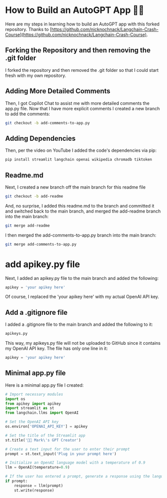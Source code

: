 # How to Build an AutoGPT App 🦜🔗

Here are my steps in learning how to build an AutoGPT app with this forked repository. Thanks to [https://github.com/nicknochnack/Langchain-Crash-Course](https://github.com/nicknochnack/Langchain-Crash-Course).

## Forking the Repository and then removing the .git folder

I forked the repository and then removed the .git folder so that I could start fresh with my own repository.

## Adding More Detailed Comments

Then, I got Copilot Chat to assist me with more detailed comments the app.py file. Now that I have more explicit comments I created a new branch to add the comments:

```bash
git checkout -b add-comments-to-app.py
```

## Adding Dependencies

Then, per the video on YouTube I added the code's dependencies via pip:

```python
pip install streamlit langchain openai wikipedia chromadb tiktoken
```

## Readme.md

Next, I created a new branch off the main branch for this readme file

```bash
git checkout -b add-readme
```

And, no surprise, I added this readme.md to the branch and committed it and switched back to the main branch, and merged the add-readme branch into the main branch:

```bash
git merge add-readme
```

I then merged the add-comments-to-app.py branch into the main branch:

```bash
git merge add-comments-to-app.py
```

# add apikey.py file
Next, I added an apikey.py file to the main branch and added the following:

```python
apikey = 'your apikey here'
```

Of course, I replaced the 'your apikey here' with my actual OpenAI API key.

## Add a .gitignore file

I added a .gitignore file to the main branch and added the following to it:

```bash
apikeys.py
```

This way, my apikeys.py file will not be uploaded to GitHub since it contains my OpenAI API key. The file has only one line in it:

```python
apikey = 'your apikey here'
```

## Minimal app.py file

Here is a minimal app.py file I created:

```python
# Import necessary modules
import os 
from apikey import apikey 
import streamlit as st 
from langchain.llms import OpenAI

# Set the OpenAI API key
os.environ['OPENAI_API_KEY'] = apikey

# Set the title of the Streamlit app
st.title('🦜🔗 Mark\'s GPT Creator')

# Create a text input for the user to enter their prompt
prompt = st.text_input('Plug in your prompt here') 

# Initialize an OpenAI language model with a temperature of 0.9
llm = OpenAI(temperature=0.9) 

# If the user has entered a prompt, generate a response using the language model
if prompt: 
    response = llm(prompt)
    st.write(response)
```
